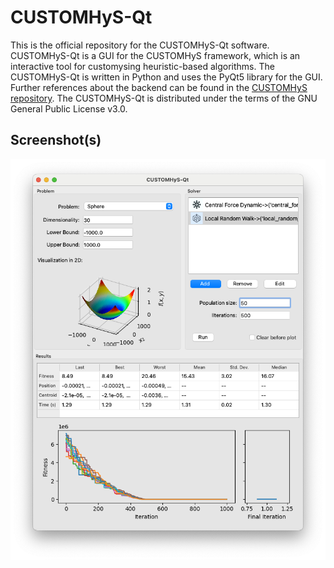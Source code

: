 # CUSTOMHyS-Qt

This is the official repository for the CUSTOMHyS-Qt software. CUSTOMHyS-Qt is a GUI for the CUSTOMHyS framework, which is an interactive tool for customysing heuristic-based algorithms. The CUSTOMHyS-Qt is written in Python and uses the PyQt5 library for the GUI. Further references about the backend can be found in the [CUSTOMHyS repository](https://github.com/jcrvz/CUSTOMHyS). The CUSTOMHyS-Qt is distributed under the terms of the GNU General Public License v3.0.

## Screenshot(s)

![Screenshot 2024-01-04 at 13.14.54.png](dist%2FScreenshot%202024-01-04%20at%2013.14.54.png)